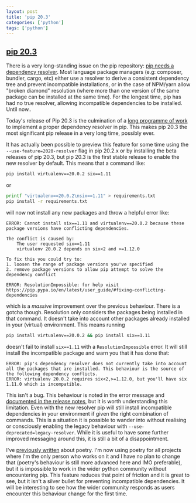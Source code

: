 ```yaml
---
layout: post
title: 'pip 20.3'
categories: ['python']
tags: ['python']
---
```


## [pip 20.3](https://blog.python.org/2020/11/pip-20-3-release-new-resolver.html)

There is a very long-standing issue on the pip repository: [pip needs a dependency resolver](https://github.com/pypa/pip/issues/988). Most language package managers (e.g: composer, bundler, cargo, etc) either use a resolver to derive a consistent dependency tree and prevent incompatible installations, or in the case of NPM/yarn allow "broken diamond" resolution (where more than one version of the same package can be installed at the same time). For the longest time, pip has had no true resolver, allowing incompatible dependencies to be installed. Until now..

Today's release of Pip 20.3 is the culmination of a [long programme of work](https://pyfound.blogspot.com/2020/03/new-pip-resolver-to-roll-out-this-year.html) to implement a proper dependency resolver in pip. This makes pip 20.3 the most significant pip release in a very long time, possibly ever.

It has actually been possible to preview this feature for some time using the `--use-feature=2020-resolver` flag in pip 20.2.x or by installing the beta releases of pip 20.3, but pip 20.3 is the first stable release to enable the new resolver by default. This means that a command like:

```bash
pip install virtualenv==20.0.2 six==1.11
```

or

```bash
printf "virtualenv==20.0.2\nsix==1.11" > requirements.txt
pip install -r requirements.txt
```

will now not install any new packages and throw a helpful error like:

```
ERROR: Cannot install six==1.11 and virtualenv==20.0.2 because these package versions have conflicting dependencies.

The conflict is caused by:
    The user requested six==1.11
    virtualenv 20.0.2 depends on six<2 and >=1.12.0

To fix this you could try to:
1. loosen the range of package versions you've specified
2. remove package versions to allow pip attempt to solve the dependency conflict

ERROR: ResolutionImpossible: for help visit https://pip.pypa.io/en/latest/user_guide/#fixing-conflicting-dependencies
```

which is a _massive_ improvement over the previous behaviour. There is a gotcha though. Resolution only considers the packages being installed in that command. It doesn't take into account other packages already installed in your (virtual) environment. This means running

```bash
pip install virtualenv==20.0.2 && pip install six==1.11
```

doesn't fail to install `six==1.11` with a `ResolutionImpossible` error. It will still install the incompatible package and warn you that it has done that:

```
ERROR: pip's dependency resolver does not currently take into account all the packages that are installed. This behaviour is the source of the following dependency conflicts.
ERROR: virtualenv 20.0.2 requires six<2,>=1.12.0, but you'll have six 1.11.0 which is incompatible.
```

This isn't a bug. This behaviour is noted in the error message  and [documented in the release notes](https://pip.pypa.io/en/latest/user_guide/#changes-to-the-pip-dependency-resolver-in-20-3-2020), but it is worth understanding this limitation. Even with the new resolver pip will still install incompatible dependencies in your environment if given the right combination of commands. This is a situation it is possible to wander into without realising or consciously enabling the legacy behaviour with `--use-deprecated=legacy-resolver`. While it is useful to have some further improved messaging around this, it is still a bit of a disappointment.

I've [previously written](https://chris48s.github.io/blogmarks/python/2020/05/23/2poetry.html) about poetry. I'm now using poetry for all projects where I'm the only person who works on it and I have no plan to change that (poetry's behaviour is still more advanced here and IMO preferable), but it is impossible to work in the wider python community without encountering pip. This feature reduces that point of friction and it is great to see, but it isn't a silver bullet for preventing incompatible dependencies. It will be interesting to see how the wider community responds as users encounter this behaviour change for the first time.

